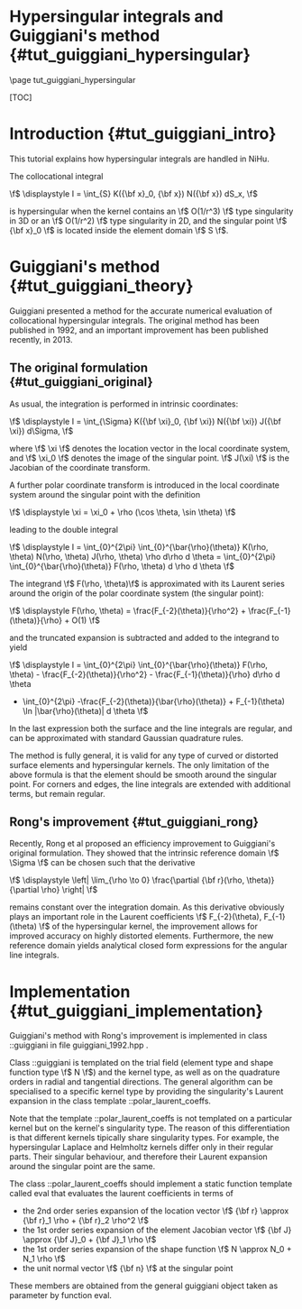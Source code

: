 Hypersingular integrals and Guiggiani's method {#tut_guiggiani_hypersingular}
==============================================

\page tut_guiggiani_hypersingular

[Eigen]:http://eigen.tuxfamily.org/index.php?title=Main_Page

[TOC]

Introduction {#tut_guiggiani_intro}
============

This tutorial explains how hypersingular integrals are handled in NiHu.

The collocational integral

\f$
\displaystyle
I = \int_{S} K({\bf x}_0, {\bf x}) N({\bf x}) dS_x,
\f$

is hypersingular when the kernel contains an \f$ O(1/r^3) \f$ type singularity in 3D or an \f$ O(1/r^2) \f$ type singularity in 2D, and the singular point \f$ {\bf x}_0 \f$ is located inside the element domain \f$ S \f$.

Guiggiani's method  {#tut_guiggiani_theory}
==================

Guiggiani presented a method for the accurate numerical evaluation of collocational hypersingular integrals.
The original method has been published in 1992, and an important improvement has been published recently, in 2013.

The original formulation  {#tut_guiggiani_original}
------------------------

As usual, the integration is performed in intrinsic coordinates:

\f$
\displaystyle
I = \int_{\Sigma} K({\bf \xi}_0, {\bf \xi}) N({\bf \xi}) J({\bf \xi}) d\Sigma,
\f$

where \f$ \xi \f$ denotes the location vector in the local coordinate system, and \f$ \xi_0 \f$ denotes the image of the singular point. \f$ J(\xi) \f$ is the Jacobian of the coordinate transform.

A further polar coordinate transform is introduced in the local coordinate system around the singular point with the definition

\f$
\displaystyle \xi = \xi_0 + \rho (\cos \theta, \sin \theta)
\f$

leading to the double integral

\f$
\displaystyle
I = \int_{0}^{2\pi} \int_{0}^{\bar{\rho}(\theta)} K(\rho, \theta) N(\rho, \theta) J(\rho, \theta) \rho d\rho d \theta
= \int_{0}^{2\pi} \int_{0}^{\bar{\rho}(\theta)} F(\rho, \theta) d \rho d \theta
\f$

The integrand \f$ F(\rho, \theta)\f$ is approximated with its Laurent series around the origin of the polar coordinate system (the singular point):

\f$
\displaystyle
F(\rho, \theta) = \frac{F_{-2}(\theta)}{\rho^2} + \frac{F_{-1}(\theta)}{\rho} + O(1)
\f$

and the truncated expansion is subtracted and added to the integrand to yield

\f$
\displaystyle
I = \int_{0}^{2\pi} \int_{0}^{\bar{\rho}(\theta)} F(\rho, \theta) - \frac{F_{-2}(\theta)}{\rho^2} - \frac{F_{-1}(\theta)}{\rho} d\rho d \theta
+ \int_{0}^{2\pi} -\frac{F_{-2}(\theta)}{\bar{\rho}(\theta)} + F_{-1}(\theta) \ln |\bar{\rho}(\theta)| d \theta
\f$

In the last expression both the surface and the line integrals are regular, and can be approximated with standard Gaussian quadrature rules.

The method is fully general, it is valid for any type of curved or distorted surface elements and hypersingular kernels. The only limitation of the above formula is that the element should be smooth around the singular point.
For corners and edges, the line integrals are extended with additional terms, but remain regular.


Rong's improvement  {#tut_guiggiani_rong}
------------------

Recently, Rong et al proposed an efficiency improvement to Guiggiani's original formulation.
They showed that the intrinsic reference domain \f$ \Sigma \f$ can be chosen such that the derivative

\f$ \displaystyle \left| \lim_{\rho \to 0} \frac{\partial {\bf r}(\rho, \theta)}{\partial \rho} \right| \f$

remains constant over the integration domain.
As this derivative obviously plays an important role in the Laurent coefficients \f$ F_{-2}(\theta), F_{-1}(\theta) \f$ of the hypersingular kernel, the improvement allows for improved accuracy on highly distorted elements.
Furthermore, the new reference domain yields analytical closed form expressions for the angular line integrals.

Implementation  {#tut_guiggiani_implementation}
==============

Guiggiani's method with Rong's improvement is implemented in class ::guiggiani in file guiggiani_1992.hpp .

Class ::guiggiani is templated on the trial field (element type and shape function type \f$ N \f$) and the kernel type, as well as on the quadrature orders in radial and tangential directions.
The general algorithm can be specialised to a specific kernel type by providing the singularity's Laurent expansion in the class template ::polar_laurent_coeffs.

Note that the template ::polar_laurent_coeffs is not templated on a particular kernel but on the kernel's singularity type.
The reason of this differentiation is that different kernels tipically share singularity types.
For example, the hypersingular Laplace and Helmholtz kernels differ only in their regular parts.
Their singular behaviour, and therefore their Laurent expansion around the singular point are the same.

The class ::polar_laurent_coeffs should implement a static function template called eval that evaluates the laurent coefficients in terms of
- the 2nd order series expansion of the location vector \f$ {\bf r} \approx {\bf r}_1 \rho + {\bf r}_2 \rho^2 \f$
- the 1st order series expansion of the element Jacobian vector \f$ {\bf J} \approx {\bf J}_0 + {\bf J}_1 \rho \f$
- the 1st order series expansion of the shape function \f$ N \approx N_0 + N_1 \rho \f$
- the unit normal vector \f$ {\bf n} \f$ at the singular point

These members are obtained from the general guiggiani object taken as parameter by function eval.


